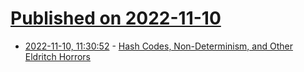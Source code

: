 # [Published on 2022-11-10](index.md)

* [2022-11-10, 11:30:52](https://news.ycombinator.com/item?id=33545004) - [Hash Codes, Non-Determinism, and Other Eldritch Horrors](https://verdagon.dev/blog/generics-hash-codes-horrors)
